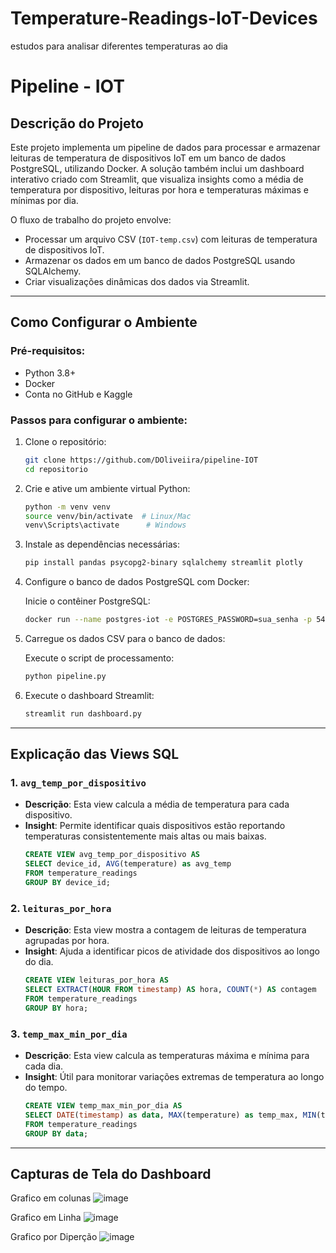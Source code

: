 # Temperature-Readings-IoT-Devices
estudos para analisar diferentes temperaturas ao dia
# Pipeline - IOT

## Descrição do Projeto
Este projeto implementa um pipeline de dados para processar e armazenar leituras de temperatura de dispositivos IoT em um banco de dados PostgreSQL, utilizando Docker. A solução também inclui um dashboard interativo criado com Streamlit, que visualiza insights como a média de temperatura por dispositivo, leituras por hora e temperaturas máximas e mínimas por dia.

O fluxo de trabalho do projeto envolve:
- Processar um arquivo CSV (`IOT-temp.csv`) com leituras de temperatura de dispositivos IoT.
- Armazenar os dados em um banco de dados PostgreSQL usando SQLAlchemy.
- Criar visualizações dinâmicas dos dados via Streamlit.

---

## Como Configurar o Ambiente

### Pré-requisitos:
- Python 3.8+
- Docker
- Conta no GitHub e Kaggle

### Passos para configurar o ambiente:

1. Clone o repositório:
    ```bash
    git clone https://github.com/DOliveiira/pipeline-IOT
    cd repositorio
    ```

2. Crie e ative um ambiente virtual Python:
    ```bash
    python -m venv venv
    source venv/bin/activate  # Linux/Mac
    venv\Scripts\activate      # Windows
    ```

3. Instale as dependências necessárias:
    ```bash
    pip install pandas psycopg2-binary sqlalchemy streamlit plotly
    ```

4. Configure o banco de dados PostgreSQL com Docker:

    Inicie o contêiner PostgreSQL:
    ```bash
    docker run --name postgres-iot -e POSTGRES_PASSWORD=sua_senha -p 5432:5432 -d postgres
    ```

5. Carregue os dados CSV para o banco de dados:

    Execute o script de processamento:
    ```bash
    python pipeline.py
    ```

6. Execute o dashboard Streamlit:
    ```bash
    streamlit run dashboard.py
    ```

---

## Explicação das Views SQL

### 1. `avg_temp_por_dispositivo`
- **Descrição**: Esta view calcula a média de temperatura para cada dispositivo.
- **Insight**: Permite identificar quais dispositivos estão reportando temperaturas consistentemente mais altas ou mais baixas.
    ```sql
    CREATE VIEW avg_temp_por_dispositivo AS
    SELECT device_id, AVG(temperature) as avg_temp
    FROM temperature_readings
    GROUP BY device_id;
    ```

### 2. `leituras_por_hora`
- **Descrição**: Esta view mostra a contagem de leituras de temperatura agrupadas por hora.
- **Insight**: Ajuda a identificar picos de atividade dos dispositivos ao longo do dia.
    ```sql
    CREATE VIEW leituras_por_hora AS
    SELECT EXTRACT(HOUR FROM timestamp) AS hora, COUNT(*) AS contagem
    FROM temperature_readings
    GROUP BY hora;
    ```

### 3. `temp_max_min_por_dia`
- **Descrição**: Esta view calcula as temperaturas máxima e mínima para cada dia.
- **Insight**: Útil para monitorar variações extremas de temperatura ao longo do tempo.
    ```sql
    CREATE VIEW temp_max_min_por_dia AS
    SELECT DATE(timestamp) as data, MAX(temperature) as temp_max, MIN(temperature) as temp_min
    FROM temperature_readings
    GROUP BY data;
    ```

---

## Capturas de Tela do Dashboard
Grafico em colunas
![image](https://github.com/user-attachments/assets/e31298b0-3757-491d-b018-3ac62376891d)

Grafico em Linha
![image](https://github.com/user-attachments/assets/34b86a24-26b3-4aca-b56b-5287af9014fe)

Grafico por Diperção
![image](https://github.com/user-attachments/assets/b53cd58d-8d83-4775-9501-1048e633063a)



